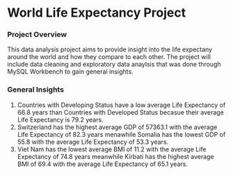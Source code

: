 # World Life Expectancy Project 

### Project Overview

This data analysis project aims to provide insight into the life expectany around the world and how they compare to each other. The project will include data cleaning and exploratory data anaylsis that was done through MySQL Workbench to gain general insights.


### General Insights 

1) Countries with Developing Status have a low average Life Expectancy of 66.8 years than Countries with Developed Status becasue their average Life Expectancy is 79.2 years.
2) Switzerland has the highest average GDP of 57363.1 with the average Life Expectancy of 82.3 years menawhile Somalia has the lowest GDP of 55.8 with the average Life Expectancy of 53.3 years.
3) Viet Nam has the lowest average BMI of 11.2 with the average Life Expectancy of 74.8 years meanwhile Kirbati has the highest average BMI of 69.4 with the average Life Expectancy of 65.1 years.
